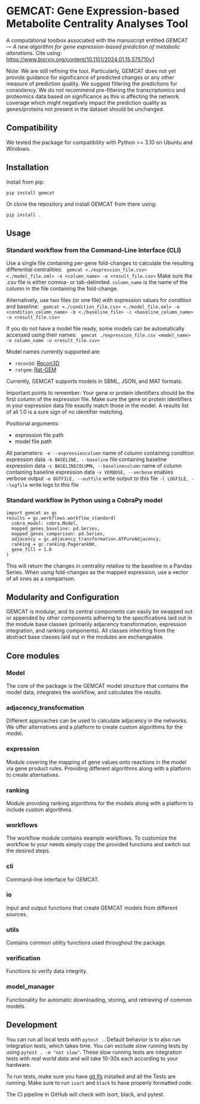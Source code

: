 # GEMCAT: Gene Expression-based Metabolite Centrality Analyses Tool
A computational toolbox associated with the manuscript entitled _GEMCAT — A new algorithm for gene expression-based prediction of metabolic alterations_. 
Cite using: https://www.biorxiv.org/content/10.1101/2024.01.15.575710v1

Note: We are still refining the tool. Particularly, GEMCAT does not yet provide guidance for significance of predicted changes or any other measure of prediction quality. We suggest filtering the predictions for consistency. We do not recommend pre-filtering the transcriptomics and proteomics data based on significance as this is affecting the network coverage which might negatively impact the prediction quality as genes/proteins not present in the dataset should be unchanged. 

## Compatibility
We tested the package for compatibility with Python >= 3.10 on Ubuntu and Windows.

## Installation
Install from pip:

```pip install gemcat```

Or clone the repository and install GEMCAT from there using:  

```pip install .```


## Usage

### Standard workflow from the Command-Line Interface (CLI)

Use a single file containing per-gene fold-changes to calculate the resulting differential centralities:
``` gemcat <./expression_file.csv> <./model_file.xml> -e <column_name> -o <result_file.csv>```
Make sure the .csv file is either comma- or tab-delimited.
`column_name` is the name of the column in the file containing the fold-change.

Alternatively, use two files (or one file) with expression values for condition and baseline:
``` gemcat <./condition_file.csv> <./model_file.xml> -e <condition_column_name> -b <./baseline_file> -c <baseline_column_name> -o <result_file.csv>```

If you do not have a model file ready, some models can be automatically accessed using their names:
``` gemcat ./expression_file.csv <model_name> -e column_name -o <result_file.csv>```

Model names currently supported are:
- ```recon3d```: [Recon3D](http://bigg.ucsd.edu/models/Recon3D)
- ```ratgem```: [Rat-GEM](https://github.com/SysBioChalmers/Rat-GEM)


Currently, GEMCAT supports models in SBML, JSON, and MAT formats.

Important points to remember:
Your gene or protein identifiers should be the first column of the expression file.
Make sure the gene or protein identifiers in your expression data file exactly match those in the model.
A results list of all 1.0 is a sure sign of no identifier matching.

Positional arguments:
- expression file path
- model file path

All parameters:
`-e --expressioncolumn` name of column containing condition expression data
`-b BASELINE, --baseline` file containing baseline expression data
`-c BASELINECOLUMN, --baselinecolumn` name of column containing baseline expression data
`-v VERBOSE, --verbose` enables verbose output
`-o OUTFILE, --outfile` write output to this file
`-l LOGFILE, --logfile` write logs to this file


### Standard workflow in Python using a CobraPy model
```
import gemcat as gc
results = gc.workflows.workflow_standard(
  cobra_model: cobra.Model,
  mapped_genes_baseline: pd.Series,
  mapped_genes_comparison: pd.Series,
  adjacency = gc.adjacency_transformation.ATPureAdjacency,
  ranking = gc.ranking.PagerankNX,
  gene_fill = 1.0
)
```
This will return the changes in centrality relative to the baseline in a Pandas Series.
When using fold-changes as the mapped expression, use a vector of all ones as a comparison.

## Modularity and Configuration
GEMCAT is modular, and its central components can easily be swapped out or appended by other components 
adhering to the specifications laid out in the module base classes (primarily adjacency transformation, expression integration, and ranking components).
All classes inheriting from the abstract base classes laid out in the modules are exchangeable.

## Core modules
### Model
The core of the package is the GEMCAT model structure that contains the model data, integrates the workflow, and calculates the results.
### adjacency_transformation
Different approaches can be used to calculate adjacency in the networks.
We offer alternatives and a platform to create custom algorithms for the model.
### expression
Module covering the mapping of gene values onto reactions in the model via gene product rules.
Providing different algorithms along with a platform to create alternatives.
### ranking
Module providing ranking algorithms for the models along with a platform to include custom algorithms.
### workflows
The workflow module contains example workflows.
To customize the workflow to your needs simply copy the provided functions and switch out the desired steps.
### cli
Command-line interface for GEMCAT.
### io
Input and output functions that create GEMCAT models from different sources.
### utils
Contains common utility functions used throughout the package.
### verification
Functions to verify data integrity.
### model_manager
Functionality for automatic downloading, storing, and retrieving of common models.


## Development
You can run all local tests with `pytest .`. Default behavior is to also run integration tests, which takes time.
You can exclude slow running tests by using `pytest . -m "not slow"`.
These slow running tests are integration tests with _real world data_ and will take 10-30s each according to your hardware.

To run tests, make sure you have [git lfs](https://git-lfs.com/) installed and all the Tests are running.
Make sure to run `isort` and `black` to have properly formatted code.

The CI pipeline in GitHub will check with isort, black, and pytest.
